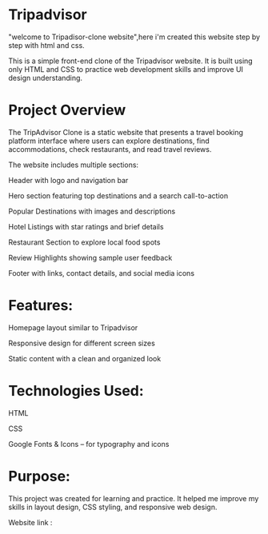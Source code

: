 # Tripadvisor
"welcome to Tripadisor-clone website",here i'm created this website step by step with html and css.

This is a simple front-end clone of the Tripadvisor website. It is built using only HTML and CSS to practice web development skills and improve UI design understanding.

# Project Overview
The TripAdvisor Clone is a static website that presents a travel booking platform interface where users can explore destinations, find accommodations, check restaurants, and read travel reviews.

The website includes multiple sections:

Header with logo and navigation bar

Hero section featuring top destinations and a search call-to-action

Popular Destinations with images and descriptions

Hotel Listings with star ratings and brief details

Restaurant Section to explore local food spots

Review Highlights showing sample user feedback

Footer with links, contact details, and social media icons

# Features:
Homepage layout similar to Tripadvisor

Responsive design for different screen sizes

Static content with a clean and organized look

# Technologies Used:
HTML

CSS

Google Fonts & Icons – for typography and icons

# Purpose:
This project was created for learning and practice. It helped me improve my skills in layout design, CSS styling, and responsive web design.

Website link :
